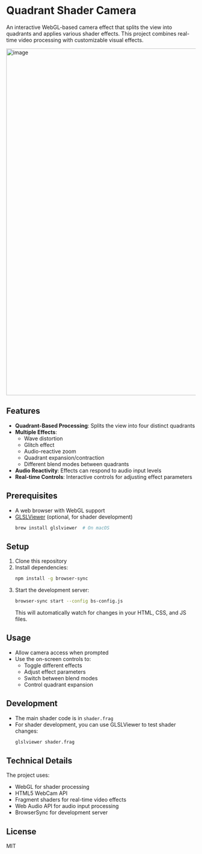 # Quadrant Shader Camera

An interactive WebGL-based camera effect that splits the view into quadrants and applies various shader effects. This project combines real-time video processing with customizable visual effects.

<img width="920" alt="image" src="https://github.com/user-attachments/assets/3f615334-62a7-4d1b-90b1-6483cc8ac45a" />


## Features

- **Quadrant-Based Processing**: Splits the view into four distinct quadrants
- **Multiple Effects**:
  - Wave distortion
  - Glitch effect
  - Audio-reactive zoom
  - Quadrant expansion/contraction
  - Different blend modes between quadrants
- **Audio Reactivity**: Effects can respond to audio input levels
- **Real-time Controls**: Interactive controls for adjusting effect parameters

## Prerequisites

- A web browser with WebGL support
- [GLSLViewer](https://github.com/patriciogonzalezvivo/glslViewer) (optional, for shader development)
  ```bash
  brew install glslviewer  # On macOS
  ```

## Setup

1. Clone this repository
2. Install dependencies:
   ```bash
   npm install -g browser-sync
   ```
3. Start the development server:
   ```bash
   browser-sync start --config bs-config.js
   ```
   This will automatically watch for changes in your HTML, CSS, and JS files.

## Usage

- Allow camera access when prompted
- Use the on-screen controls to:
  - Toggle different effects
  - Adjust effect parameters
  - Switch between blend modes
  - Control quadrant expansion

## Development

- The main shader code is in `shader.frag`
- For shader development, you can use GLSLViewer to test shader changes:
  ```bash
  glslviewer shader.frag
  ```

## Technical Details

The project uses:
- WebGL for shader processing
- HTML5 WebCam API
- Fragment shaders for real-time video effects
- Web Audio API for audio input processing
- BrowserSync for development server

## License

MIT 
